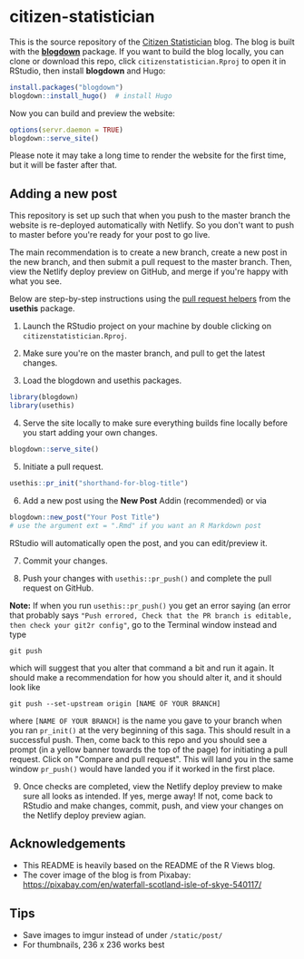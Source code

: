 # citizen-statistician

This is the source repository of the [Citizen Statistician](http://www.citizen-statistician.org/) blog. The blog is built with the [**blogdown**](https://github.com/rstudio/blogdown) package. If you want to build the blog locally, you can clone or download this repo, click `citizenstatistician.Rproj` to open it in RStudio, then install **blogdown** and Hugo:

```r
install.packages("blogdown")
blogdown::install_hugo()  # install Hugo
```

Now you can build and preview the website:

```r
options(servr.daemon = TRUE)
blogdown::serve_site()
```

Please note it may take a long time to render the website for the first time, but it will be faster after that.

## Adding a new post

This repository is set up such that when you push to the master branch the website is re-deployed automatically with Netlify. So you don't want to push to master before you're ready for your post to go live.

The main recommendation is to create a new branch, create a new post in the new branch, and then submit a pull request to the master branch. Then, view the Netlify deploy preview on GitHub, and merge if you're happy with what you see. 

Below are step-by-step instructions using the [pull request helpers](https://usethis.r-lib.org/articles/articles/pr-functions.html) from the **usethis** package.

1. Launch the RStudio project on your machine by double clicking on `citizenstatistician.Rproj`.

2. Make sure you're on the master branch, and pull to get the latest changes.

3. Load the blogdown and usethis packages.

```r
library(blogdown)
library(usethis)
```

4. Serve the site locally to make sure everything builds fine locally before you start adding your own changes.

```r
blogdown::serve_site()
```

5. Initiate a pull request.

```r
usethis::pr_init("shorthand-for-blog-title")
```

6. Add a new post using the **New Post** Addin (recommended) or via

```r
blogdown::new_post("Your Post Title")
# use the argument ext = ".Rmd" if you want an R Markdown post
```

RStudio will automatically open the post, and you can edit/preview it.

7. Commit your changes.

8. Push your changes with `usethis::pr_push()` and complete the pull request on GitHub. 

**Note:** If when you run `usethis::pr_push()` you get an error saying (an error that probably says `"Push errored, Check that the PR branch is editable, then check your git2r config"`, go to the Terminal window instead and type

```
git push
```

which will suggest that you alter that command a bit and run it again. It should make a recommendation for how you should alter it, and it should look like

```
git push --set-upstream origin [NAME OF YOUR BRANCH]
```

where `[NAME OF YOUR BRANCH]` is the name you gave to your branch when you ran `pr_init()` at the very beginning of this saga. This should result in a successful push. Then, come back to this repo and you should see a prompt (in a yellow banner towards the top of the page) for initiating a pull request. Click on "Compare and pull request". This will land you in the same window `pr_push()` would have landed you if it worked in the first place.

9. Once checks are completed, view the Netlify deploy preview to make sure all looks as intended. If yes, merge away! If not, come back to RStudio and make changes, commit, push, and view your changes on the Netlify deploy preview agian.


##  Acknowledgements

- This README is heavily based on the README of the R Views blog.
- The cover image of the blog is from Pixabay: https://pixabay.com/en/waterfall-scotland-isle-of-skye-540117/

## Tips

- Save images to imgur instead of under `/static/post/`
- For thumbnails, 236 x 236 works best

